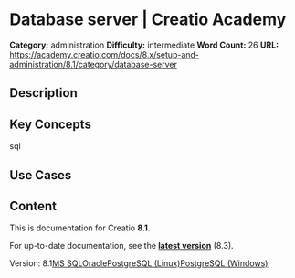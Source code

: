 # Database server | Creatio Academy

**Category:** administration **Difficulty:** intermediate **Word Count:** 26
**URL:**
https://academy.creatio.com/docs/8.x/setup-and-administration/8.1/category/database-server

## Description

## Key Concepts

sql

## Use Cases

## Content

This is documentation for Creatio **8.1**.

For up-to-date documentation, see the
**[latest version](/docs/8.x/setup-and-administration/category/database-server)**
(8.3).

Version:
8.1[MS SQL](/docs/8.x/setup-and-administration/8.1/on-site-deployment/database-server/deploy-ms-sql-database-for-creatio)[Oracle](/docs/8.x/setup-and-administration/8.1/on-site-deployment/database-server/deploy-oracle-database-for-creatio)[PostgreSQL (Linux)](/docs/8.x/setup-and-administration/8.1/on-site-deployment/database-server/deploy-postgresql-database-linux)[PostgreSQL (Windows)](/docs/8.x/setup-and-administration/8.1/on-site-deployment/database-server/deploy-postgresql-database-windows)
